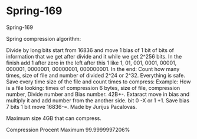 # Spring-169
Spring-169

Spring compression algorithm:


Divide by long bits start from 16836 and move 1 bias of 1 bit of bits of information that we get after divide and it while we get 2^256 bits. In the finish add 1 after zero in the left after this 1 like 1, 01, 001, 0001, 00001, 000001, 0000001, 00000001, 000000001. In the end: Count how many times, size of file and number of divided 2^24 or 2^32. Everything is safe. Save every time size of the file and count times to compress: Example: How is a file looking: times of compression 6 bytes, size of file, compression number, Divide number and Bias number. 42B+-. Extaract move in bias and multiply it and add number from the another side. bit 0 -X or 1 +1. Save bias 7 bits 1 bit move 16836-=. Made by Jurijus Pacalovas.

Maximum size 4GB that can compress.

Compression Procent Maximum 99.9999997206%






